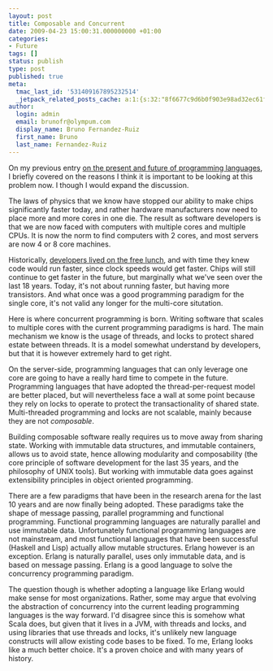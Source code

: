 ```yaml
---
layout: post
title: Composable and Concurrent
date: 2009-04-23 15:00:31.000000000 +01:00
categories:
- Future
tags: []
status: publish
type: post
published: true
meta:
  tmac_last_id: '531409167895232514'
  _jetpack_related_posts_cache: a:1:{s:32:"8f6677c9d6b0f903e98ad32ec61f8deb";a:2:{s:7:"expires";i:1414945836;s:7:"payload";a:3:{i:0;a:1:{s:2:"id";i:315;}i:1;a:1:{s:2:"id";i:245;}i:2;a:1:{s:2:"id";i:313;}}}}
author:
  login: admin
  email: brunofr@olympum.com
  display_name: Bruno Fernandez-Ruiz
  first_name: Bruno
  last_name: Fernandez-Ruiz
---
```


On my previous entry <a href="/future/on-language-polyglotism/">on the
present and future of programming languages</a>, I briefly covered on
the reasons I think it is important to be looking at this problem now.
I though I would expand the discussion.

<p>The laws of physics that we know have stopped our ability to make chips significantly faster today, and rather hardware manufacturers now need to place more and more cores in one die. The result as software developers is that we are now faced with computers with multiple cores and multiple CPUs. It is now the norm to find computers with 2 cores, and most servers are now 4 or 8 core machines.</p>
<p>Historically, <a href="http://www.gotw.ca/publications/concurrency-ddj.htm">developers lived on the free lunch</a>, and with time they knew code would run faster, since clock speeds would get faster. Chips will still continue to get faster in the future, but marginally what we've seen over the last 18 years. Today, it's not about running faster, but having more transistors. And what once was a good programming paradigm for the single core, it's not valid any longer for the multi-core situtation.</p>
<p>Here is where concurrent programming is born. Writing software that scales to multiple cores with the current programming paradigms is hard. The main mechanism we know is the usage of threads, and locks to protect shared estate between threads. It is a model somewhat understand by developers, but that it is however extremely hard to get right.</p>
<p>On the server-side, programming languages that can only leverage one core are going to have a really hard time to compete in the future. Programming languages that have adopted the thread-per-request model are better placed, but will nevertheless face a wall at some point because they rely on locks to operate to protect the transactionality of shared state. Multi-threaded programming and locks are not scalable, mainly because they are not <em>composable</em>.</p>
<p>Building composable software really requires us to move away from sharing state. Working with immutable data structures, and immutable containers, allows us to avoid state, hence allowing modularity and composability (the core principle of software development for the last 35 years, and the philosophy of UNIX tools). But working with immutable data goes against extensibility principles in object oriented programming.</p>
<p>There are a few paradigms that have been in the research arena for the last 10 years and are now finally being adopted. These paradigms take the shape of message passing, parallel programming and functional programming. Functional programming languages are naturally parallel and use immutable data. Unfortunately functional programming languages are not mainstream, and most functional languages that have been successful (Haskell and Lisp) actually allow mutable structures. Erlang however is an exception. Erlang is naturally parallel, uses only immutable data, and is based on message passing. Erlang is a good language to solve the concurrency programming paradigm.</p>
<p>The question though is whether adopting a language like Erlang would make sense for most organizations. Rather, some may argue that evolving the abstraction of concurrency into the current leading programming languages is the way forward. I'd disagree since this is somehow what Scala does, but given that it lives in a JVM, with threads and locks, and using libraries that use threads and locks, it's unlikely new language constructs will allow existing code bases to be fixed. To me, Erlang looks like a much better choice. It's a proven choice and with many years of history.</p>
